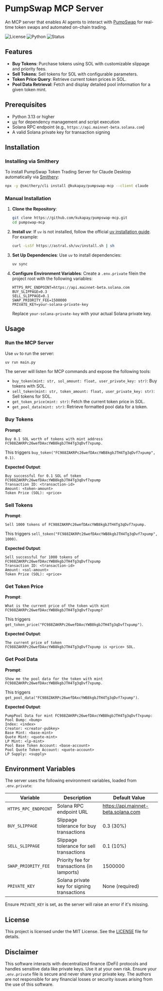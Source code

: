 # PumpSwap MCP Server

An MCP server that enables AI agents to interact with [PumpSwap](https://swap.pump.fun/) for real-time token swaps and automated on-chain trading.

![License](https://img.shields.io/badge/license-MIT-green)
![Python](https://img.shields.io/badge/python-3.10%2B-blue)
![Status](https://img.shields.io/badge/status-active-brightgreen.svg)


## Features

- **Buy Tokens**: Purchase tokens using SOL with customizable slippage and priority fees.
- **Sell Tokens**: Sell tokens for SOL with configurable parameters.
- **Token Price Query**: Retrieve current token prices in SOL.
- **Pool Data Retrieval**: Fetch and display detailed pool information for a given token mint.

## Prerequisites

- Python 3.13 or higher
- [uv](https://github.com/astral-sh/uv) for dependency management and script execution
- Solana RPC endpoint (e.g., `https://api.mainnet-beta.solana.com`)
- A valid Solana private key for transaction signing

## Installation

### Installing via Smithery

To install PumpSwap Token Trading Server for Claude Desktop automatically via [Smithery](https://smithery.ai/server/@kukapay/pumpswap-mcp):

```bash
npx -y @smithery/cli install @kukapay/pumpswap-mcp --client claude
```

### Manual Installation
1. **Clone the Repository**:
   ```bash
   git clone https://github.com/kukapay/pumpswap-mcp.git
   cd pumpswap-mcp
   ```

2. **Install uv**:
   If `uv` is not installed, follow the official [uv installation guide](https://github.com/astral-sh/uv#installation). For example:
   ```bash
   curl -LsSf https://astral.sh/uv/install.sh | sh
   ```

3. **Set Up Dependencies**:
   Use `uv` to install dependencies:
   ```bash
   uv sync
   ```

4. **Configure Environment Variables**:
   Create a `.env.private` filein the project root with the following variables:
   ```plaintext
   HTTPS_RPC_ENDPOINT=https://api.mainnet-beta.solana.com
   BUY_SLIPPAGE=0.3
   SELL_SLIPPAGE=0.1
   SWAP_PRIORITY_FEE=1500000
   PRIVATE_KEY=your-solana-private-key
   ```

   Replace `your-solana-private-key` with your actual Solana private key. 
   
## Usage

### Run the MCP Server
   Use `uv` to run the server:
   ```bash
   uv run main.py
   ```

   The server will listen for MCP commands and expose the following tools:
   - `buy_token(mint: str, sol_amount: float, user_private_key: str)`: Buy tokens with SOL.
   - `sell_token(mint: str, token_amount: float, user_private_key: str)`: Sell tokens for SOL.
   - `get_token_price(mint: str)`: Fetch the current token price in SOL.
   - `get_pool_data(mint: str)`: Retrieve formatted pool data for a token.

### Buy Tokens

**Prompt**:
```
Buy 0.1 SOL worth of tokens with mint address FC988ZAKRPc26wefDAxcYWB8kgbJTH4Tg3qDvf7xpump.
```

This triggers `buy_token("FC988ZAKRPc26wefDAxcYWB8kgbJTH4Tg3qDvf7xpump", 0.1)`.

**Expected Output**:
```
Buy successful for 0.1 SOL of token FC988ZAKRPc26wefDAxcYWB8kgbJTH4Tg3qDvf7xpump
Transaction ID: <transaction-id>
Amount: <token-amount>
Token Price (SOL): <price>
```

### Sell Tokens
**Prompt**:
```
Sell 1000 tokens of FC988ZAKRPc26wefDAxcYWB8kgbJTH4Tg3qDvf7xpump.
```

This triggers `sell_token("FC988ZAKRPc26wefDAxcYWB8kgbJTH4Tg3qDvf7xpump", 1000)`.

**Expected Output**:
```
Sell successful for 1000 tokens of FC988ZAKRPc26wefDAxcYWB8kgbJTH4Tg3qDvf7xpump
Transaction ID: <transaction-id>
Amount: <sol-amount>
Token Price (SOL): <price>
```

### Get Token Price
**Prompt**:
```
What is the current price of the token with mint FC988ZAKRPc26wefDAxcYWB8kgbJTH4Tg3qDvf7xpump?
```
This triggers `get_token_price("FC988ZAKRPc26wefDAxcYWB8kgbJTH4Tg3qDvf7xpump")`.

**Expected Output**:
```
The current price of token FC988ZAKRPc26wefDAxcYWB8kgbJTH4Tg3qDvf7xpump is <price> SOL.
```

### Get Pool Data
**Prompt**:
```
Show me the pool data for the token with mint FC988ZAKRPc26wefDAxcYWB8kgbJTH4Tg3qDvf7xpump.
```
This triggers `get_pool_data("FC988ZAKRPc26wefDAxcYWB8kgbJTH4Tg3qDvf7xpump")`.

**Expected Output**:
```
PumpPool Data for mint FC988ZAKRPc26wefDAxcYWB8kgbJTH4Tg3qDvf7xpump:
Pool Bump: <bump>
Index: <index>
Creator: <creator-pubkey>
Base Mint: <base-mint>
Quote Mint: <quote-mint>
LP Mint: <lp-mint>
Pool Base Token Account: <base-account>
Pool Quote Token Account: <quote-account>
LP Supply: <supply>
```

## Environment Variables

The server uses the following environment variables, loaded from `.env.private`:

| Variable              | Description                                      | Default Value                       |
|-----------------------|--------------------------------------------------|-------------------------------------|
| `HTTPS_RPC_ENDPOINT`  | Solana RPC endpoint URL                          | https://api.mainnet-beta.solana.com |
| `BUY_SLIPPAGE`        | Slippage tolerance for buy transactions          | 0.3 (30%)                           |
| `SELL_SLIPPAGE`       | Slippage tolerance for sell transactions         | 0.1 (10%)                           |
| `SWAP_PRIORITY_FEE`   | Priority fee for transactions (in lamports)      | 1500000                             |
| `PRIVATE_KEY`         | Solana private key for signing transactions      | None (required)                     |

Ensure `PRIVATE_KEY` is set, as the server will raise an error if it's missing.


## License

This project is licensed under the MIT License. See the [LICENSE](LICENSE) file for details.

## Disclaimer

This software interacts with decentralized finance (DeFi) protocols and handles sensitive data like private keys. Use it at your own risk. Ensure your `.env.private` file is secure and never share your private key. The authors are not responsible for any financial losses or security issues arising from the use of this software.

